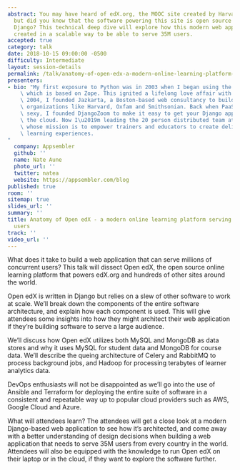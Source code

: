 ```yaml
---
abstract: You may have heard of edX.org, the MOOC site created by Harvard and MIT,
  but did you know that the software powering this site is open source and built using
  Django? This technical deep dive will explore how this modern web application was
  created in a scalable way to be able to serve 35M users.
accepted: true
category: talk
date: 2018-10-15 09:00:00 -0500
difficulty: Intermediate
layout: session-details
permalink: /talk/anatomy-of-open-edx-a-modern-online-learning-platform-serving-over-35-million-users/
presenters:
- bio: "My first exposure to Python was in 2003 when I began using the Plone CMS,\
    \ which is based on Zope. This ignited a lifelong love affair with Python. In\
    \ 2004, I founded Jazkarta, a Boston-based web consultancy to build websites for\
    \ organizations like Harvard, Oxfam and Smithsonian. Back when PaaS\u2019es were\
    \ sexy, I founded DjangoZoom to make it easy to get your Django apps running in\
    \ the cloud. Now I\u2019m leading the 20 person distributed team at Appsembler,\
    \ whose mission is to empower trainers and educators to create delightful online\
    \ learning experiences.
"
  company: Appsembler
  github: ''
  name: Nate Aune
  photo_url: ''
  twitter: natea
  website: https://appsembler.com/blog
published: true
room: ''
sitemap: true
slides_url: ''
summary: ''
title: Anatomy of Open edX - a modern online learning platform serving over 35 million
  users
track: ''
video_url: ''
---
```


What does it take to build a web application that can serve millions of concurrent users? This talk will dissect Open edX, the open source online learning platform that powers edX.org and hundreds of other sites around the world.

Open edX is written in Django but relies on a slew of other software to work at scale. We’ll break down the components of the entire software architecture, and explain how each component is used. This will give attendees some insights into how they might architect their web application if they’re building software to serve a large audience.

We’ll discuss how Open edX utilizes both MySQL and MongoDB as data stores and why it uses MySQL for student data and MongoDB for course data. We’ll describe the queing architecture of Celery and RabbitMQ to process background jobs, and Hadoop for processing terabytes of learner analytics data. 

DevOps enthusiasts will not be disappointed as we’ll go into the use of Ansible and Terraform for deploying the entire suite of software in a consistent and repeatable way up to popular cloud providers such as AWS, Google Cloud and Azure.

What will attendees learn? The attendees will get a close look at a modern Django-based web application to see how it’s architected, and come away with a better understanding of design decisions when building a web application that needs to serve 35M users from every country in the world. Attendees will also be equipped with the knowledge to run Open edX on their laptop or in the cloud, if they want to explore the software further.

